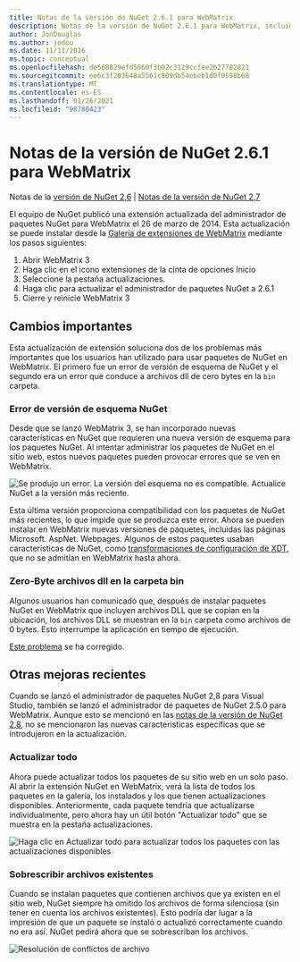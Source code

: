 ```yaml
---
title: Notas de la versión de NuGet 2.6.1 para WebMatrix
description: Notas de la versión de NuGet 2.6.1 para WebMatrix, incluidos problemas conocidos, correcciones de errores, características agregadas y DCR.
author: JonDouglas
ms.author: jodou
ms.date: 11/11/2016
ms.topic: conceptual
ms.openlocfilehash: de568829efd5060f3b02c3129ccfee2b27782821
ms.sourcegitcommit: ee6c3f203648a5561c809db54ebeb1d0f0598b68
ms.translationtype: MT
ms.contentlocale: es-ES
ms.lasthandoff: 01/26/2021
ms.locfileid: "98780423"
---
```

# <a name="nuget-261-for-webmatrix-release-notes"></a>Notas de la versión de NuGet 2.6.1 para WebMatrix

Notas de la [versión de NuGet 2,6](../release-notes/nuget-2.6.md)  |  [Notas de la versión de NuGet 2,7](../release-notes/nuget-2.7.md)

El equipo de NuGet publicó una extensión actualizada del administrador de paquetes NuGet para WebMatrix el 26 de marzo de 2014.  Esta actualización se puede instalar desde la [Galería de extensiones de WebMatrix](https://blogs.iis.net/webmatrix/retiring-the-webmatrix-extensions-gallery) mediante los pasos siguientes:

1. Abrir WebMatrix 3
1. Haga clic en el icono extensiones de la cinta de opciones Inicio
1. Seleccione la pestaña actualizaciones.
1. Haga clic para actualizar el administrador de paquetes NuGet a 2.6.1
1. Cierre y reinicie WebMatrix 3

## <a name="notable-changes"></a>Cambios importantes

Esta actualización de extensión soluciona dos de los problemas más importantes que los usuarios han utilizado para usar paquetes de NuGet en WebMatrix.  El primero fue un error de versión de esquema de NuGet y el segundo era un error que conduce a archivos dll de cero bytes en la `bin` carpeta.

### <a name="nuget-schema-version-error"></a>Error de versión de esquema NuGet

Desde que se lanzó WebMatrix 3, se han incorporado nuevas características en NuGet que requieren una nueva versión de esquema para los paquetes NuGet.  Al intentar administrar los paquetes de NuGet en el sitio web, estos nuevos paquetes pueden provocar errores que se ven en WebMatrix.

![Se produjo un error. La versión del esquema no es compatible. Actualice NuGet a la versión más reciente.](./media/NuGet-2.8/webmatrix-schema-version.png)

Esta última versión proporciona compatibilidad con los paquetes de NuGet más recientes, lo que impide que se produzca este error. Ahora se pueden instalar en WebMatrix nuevas versiones de paquetes, incluidas las páginas Microsoft. AspNet. Webpages.  Algunos de estos paquetes usaban características de NuGet, como [transformaciones de configuración de XDT](../release-notes/nuget-2.6.md#xdt), que no se admitían en WebMatrix hasta ahora.

### <a name="zero-byte-dlls-in-bin-folder"></a>Zero-Byte archivos dll en la carpeta bin

Algunos usuarios han comunicado que, después de instalar paquetes NuGet en WebMatrix que incluyen archivos DLL que se copian en la ubicación, los archivos DLL se muestran en la `bin` carpeta como archivos de 0 bytes.  Esto interrumpe la aplicación en tiempo de ejecución.

[Este problema](https://nuget.codeplex.com/workitem/4060) se ha corregido.

## <a name="other-recent-improvements"></a>Otras mejoras recientes

Cuando se lanzó el administrador de paquetes NuGet 2,8 para Visual Studio, también se lanzó el administrador de paquetes de NuGet 2.5.0 para WebMatrix.  Aunque esto se mencionó en las [notas de la versión de NuGet 2,8](../release-notes/nuget-2.8.md#webmatrix-nuget-client-updates), no se mencionaron las nuevas características específicas que se introdujeron en la actualización.

### <a name="update-all"></a>Actualizar todo

Ahora puede actualizar todos los paquetes de su sitio web en un solo paso.  Al abrir la extensión NuGet en WebMatrix, verá la lista de todos los paquetes en la galería, los instalados y los que tienen actualizaciones disponibles.  Anteriormente, cada paquete tendría que actualizarse individualmente, pero ahora hay un útil botón "Actualizar todo" que se muestra en la pestaña actualizaciones.

![Haga clic en Actualizar todo para actualizar todos los paquetes con las actualizaciones disponibles](./media/NuGet-2.8/webmatrix-update-all.png)

### <a name="overwrite-existing-files"></a>Sobrescribir archivos existentes

Cuando se instalan paquetes que contienen archivos que ya existen en el sitio web, NuGet siempre ha omitido los archivos de forma silenciosa (sin tener en cuenta los archivos existentes).  Esto podría dar lugar a la impresión de que un paquete se instaló o actualizó correctamente cuando no era así.  NuGet pedirá ahora que se sobrescriban los archivos.

![Resolución de conflictos de archivo](./media/NuGet-2.8/webmatrix-overwrite-file.png)

